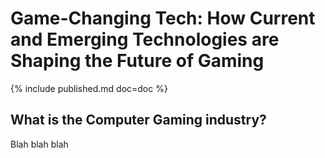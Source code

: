 # **Game-Changing Tech: How Current and Emerging Technologies are Shaping the Future of Gaming**

{% include published.md doc=doc %}

## What is the Computer Gaming industry?

Blah blah blah
